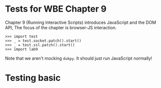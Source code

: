 Tests for WBE Chapter 9
=======================

Chapter 9 (Running Interactive Scripts) introduces JavaScript and the DOM API,
The focus of the chapter is browser-JS
interaction.

    >>> import test
    >>> _ = test.socket.patch().start()
    >>> _ = test.ssl.patch().start()
    >>> import lab9

Note that we aren't mocking `dukpy`. It should just run JavaScript normally!

Testing basic <script> support
==============================

The browser should download JavaScript code mentioned in a `<script>` tag:

    >>> url = 'http://test.test/html'
    >>> url2 = 'http://test.test/js'
    >>> html_page = "<script src=" + url2 + "></script>"
    >>> test.socket.respond(url, b"HTTP/1.0 200 OK\r\n\r\n" + html_page.encode("utf8"))
    >>> test.socket.respond(url2, b"HTTP/1.0 200 OK\r\n\r\n")
    >>> lab9.Browser().load(url)
    >>> test.socket.last_request(url2)
    b'GET /js HTTP/1.0\r\nHost: test.test\r\n\r\n'

If the script succeeds, the browser prints nothing:

    >>> test.socket.respond(url2, b"HTTP/1.0 200 OK\r\n\r\nvar x = 2; x + x")
    >>> lab9.Browser().load(url)

If instead the script crashes, the browser prints an error message:

    >>> test.socket.respond(url2, b"HTTP/1.0 200 OK\r\n\r\nthrow Error('Oops');")
    >>> lab9.Browser().load(url) #doctest: +ELLIPSIS
    Script http://test.test/js crashed Error: Oops
    ...

Note that in the last test I set the `ELLIPSIS` flag to elide the duktape stack
trace.

Testing JSContext
=================

For the rest of these tests we're going to use `console.log` for most testing:

    >>> script = "console.log('Hello, world!')"
    >>> test.socket.respond(url2, b"HTTP/1.0 200 OK\r\n\r\n" + script.encode("utf8"))
    >>> lab9.Browser().load(url)
    Hello, world!

Note that you can print other data structures as well:

    >>> script = "console.log([2, 3, 4])"
    >>> test.socket.respond(url2, b"HTTP/1.0 200 OK\r\n\r\n" + script.encode("utf8"))
    >>> lab9.Browser().load(url)
    [2, 3, 4]

Let's test that variables work:

    >>> script = "var x = 'Hello!'; console.log(x)"
    >>> test.socket.respond(url2, b"HTTP/1.0 200 OK\r\n\r\n" + script.encode("utf8"))
    >>> lab9.Browser().load(url)
    Hello!
    
Next let's try to do two scripts:

    >>> url2 = 'http://test.test/js1'
    >>> url3 = 'http://test.test/js2'
    >>> html_page = "<script src=" + url2 + "></script>" + "<script src=" + url3 + "></script>"
    >>> test.socket.respond(url, b"HTTP/1.0 200 OK\r\n\r\n" + html_page.encode("utf8"))
    >>> test.socket.respond(url2, b"HTTP/1.0 200 OK\r\n\r\nvar x = 'Testing, testing';")
    >>> test.socket.respond(url3, b"HTTP/1.0 200 OK\r\n\r\nconsole.log(x);")
    >>> lab9.Browser().load(url)
    Testing, testing

Testing querySelectorAll
========================

The `querySelectorAll` method is easiest to test by looking at the number of
matching nodes:

    >>> page = """<!doctype html>
    ... <div>
    ...   <p id=lorem>Lorem</p>
    ...   <p class=ipsum>Ipsum</p>
    ... </div>"""
    >>> test.socket.respond(url, b"HTTP/1.0 200 OK\r\n\r\n" + page.encode("utf8"))
    >>> b = lab9.Browser()
    >>> b.load(url)
    >>> js = b.tabs[0].js
    >>> js.run("document.querySelectorAll('div').length")
    1
    >>> js.run("document.querySelectorAll('p').length")
    2
    >>> js.run("document.querySelectorAll('html').length")
    1
    
That last query is finding an implicit tag. Complex queries are also supported

    >>> js.run("document.querySelectorAll('html p').length")
    2
    >>> js.run("document.querySelectorAll('html body div p').length")
    2
    >>> js.run("document.querySelectorAll('body html div p').length")
    0

Testing getAttribute
====================

`querySelectorAll` should return `Node` objects:

    >>> js.run("document.querySelectorAll('html')[0] instanceof Node")
    True


Once we have a `Node` object we can call `getAttribute`:

    >>> js.run("document.querySelectorAll('p')[0].getAttribute('id')")
    'lorem'

Note that this is "live": as the page changes `querySelectorAll` gives new results:

    >>> b.tabs[0].nodes.children[0].children[0].children[0].attributes['id'] = 'blah'
    >>> js.run("document.querySelectorAll('p')[0].getAttribute('id')")
    'blah'

Testing innerHTML
=================

Testing `innerHTML` is tricky because it knowingly misbehaves on hard-to-parse
HTML fragments. So we must purposely avoid testing those.

One annoying thing about `innerHTML` is that, since it is an assignment, it
returns its right hand side. I use `void()` to avoid testing that.

    >>> js.run("void(document.querySelectorAll('p')[0].innerHTML" +
    ...     " = 'This is a <b id=new>new</b> element!')")

Once we've changed the page, the browser should re-render:

    >>> lab9.print_tree(b.tabs[0].document)
     DocumentLayout()
       BlockLayout[block](x=13, y=18, width=774, height=30.0, node=<html>)
         BlockLayout[block](x=13, y=18, width=774, height=30.0, node=<body>)
           BlockLayout[block](x=13, y=18, width=774, height=30.0, node=<div>)
             BlockLayout[inline](x=13, y=18, width=774, height=15.0, node=<p id="blah">)
               LineLayout(x=13, y=18, width=774, height=15.0)
                 TextLayout(x=13, y=20.25, width=48, height=12, node='This is a ', word=This)
                 TextLayout(x=73, y=20.25, width=24, height=12, node='This is a ', word=is)
                 TextLayout(x=109, y=20.25, width=12, height=12, node='This is a ', word=a)
                 TextLayout(x=133, y=20.25, width=36, height=12, node='new', word=new)
                 TextLayout(x=181, y=20.25, width=96, height=12, node=' element!', word=element!)
             BlockLayout[inline](x=13, y=33.0, width=774, height=15.0, node=<p class="ipsum">)
               LineLayout(x=13, y=33.0, width=774, height=15.0)
                 TextLayout(x=13, y=35.25, width=60, height=12, node='Ipsum', word=Ipsum)

Note that there's now many `TextLayout`s inside the first `LineLayout`, one per
new word.

Now that we've modified the page we should be able to find the new elements:

    >>> js.run("document.querySelectorAll('b').length")
    1

We should also be able to delete nodes this way:

    >>> js.run("var old_b = document.querySelectorAll('b')[0]")
    >>> js.run("void(document.querySelectorAll('p')[0].innerHTML = 'Lorem')")
    >>> js.run("document.querySelectorAll('b').length")
    0
    
The page is rer-endered again:

    >>> lab9.print_tree(b.tabs[0].document)
     DocumentLayout()
       BlockLayout[block](x=13, y=18, width=774, height=30.0, node=<html>)
         BlockLayout[block](x=13, y=18, width=774, height=30.0, node=<body>)
           BlockLayout[block](x=13, y=18, width=774, height=30.0, node=<div>)
             BlockLayout[inline](x=13, y=18, width=774, height=15.0, node=<p id="blah">)
               LineLayout(x=13, y=18, width=774, height=15.0)
                 TextLayout(x=13, y=20.25, width=60, height=12, node='Lorem', word=Lorem)
             BlockLayout[inline](x=13, y=33.0, width=774, height=15.0, node=<p class="ipsum">)
               LineLayout(x=13, y=33.0, width=774, height=15.0)
                 TextLayout(x=13, y=35.25, width=60, height=12, node='Ipsum', word=Ipsum)

Despite this, the old nodes should stick around:

    >>> js.run("old_b.getAttribute('id')")
    'new'

Testing events
==============

Events are the trickiest thing to test here. First, let's do a basic test of
adding an event listener and then triggering it. I'll use the `div` element to
test things:

    >>> div = b.tabs[0].nodes.children[0].children[0]
    >>> js.run("var div = document.querySelectorAll('div')[0]")
    >>> js.run("div.addEventListener('test', function(e) { console.log('Listener ran!')})")
    >>> js.dispatch_event("test", div)
    Listener ran!
    False

The `False` is from our `preventDefault` handling (we didn't call it).

Let's test each of our automatic event types. We'll need a new web page with a
link, a button, and an input area:

    >>> page = """<!doctype html>
    ... <a href=page2>Click me!</a>
    ... <form action=/post>
    ...   <input name=input value=hi>
    ...   <button>Submit</button>
    ... </form>"""
    >>> test.socket.respond(url, b"HTTP/1.0 200 OK\r\n\r\n" + page.encode("utf8"))
    >>> b.load(url)
    >>> js = b.tabs[1].js

Now we're going test five event handlers: clicking on the link, clicking on the
input, typing into the input, clicking on the button, and submitting the form.
We'll have a mix of `preventDefault` and non-`preventDefault` handlers to test
that feature as well.

    >>> js.run("var a = document.querySelectorAll('a')[0]")
    >>> js.run("var form = document.querySelectorAll('form')[0]")
    >>> js.run("var input = document.querySelectorAll('input')[0]")
    >>> js.run("var button = document.querySelectorAll('button')[0]")
    
Note that the `input` element has a value of `hi`:

    >>> js.run("input.getAttribute('value')")
    'hi'

Clicking on the link should be canceled because we don't actually want to
navigate to a new page.

    >>> js.run("a.addEventListener('click', " +
    ...     "function(e) { console.log('a clicked'); e.preventDefault()})")

For the `input` element, clicking should work, because we need to focus it to
type into it. But let's cancel the `keydown` event just to test that that works.

    >>> js.run("input.addEventListener('click', " +
    ...     "function(e) { console.log('input clicked')})")
    >>> js.run("input.addEventListener('keydown', " +
    ...     "function(e) { console.log('input typed'); e.preventDefault()})")

Finally, let's allow clicking on the button but then cancel the form submission:

    >>> js.run("button.addEventListener('click', " +
    ...     "function(e) { console.log('button clicked')})")
    >>> js.run("form.addEventListener('submit', " +
    ...     "function(e) { console.log('form submitted'); e.preventDefault()})")

With these all set up, we need to do some clicking and typing to trigger these
events. The display list gives us coordinates for clicking.

    >>> lab9.print_tree(b.tabs[1].document)
     DocumentLayout()
       BlockLayout[block](x=13, y=18, width=774, height=30.0, node=<html>)
         BlockLayout[block](x=13, y=18, width=774, height=30.0, node=<body>)
           BlockLayout[inline](x=13, y=18, width=774, height=15.0, node=<a href="page2">)
             LineLayout(x=13, y=18, width=774, height=15.0)
               TextLayout(x=13, y=20.25, width=60, height=12, node='Click me!', word=Click)
               TextLayout(x=85, y=20.25, width=36, height=12, node='Click me!', word=me!)
           BlockLayout[inline](x=13, y=33.0, width=774, height=15.0, node=<form action="/post">)
             LineLayout(x=13, y=33.0, width=774, height=15.0)
               InputLayout(x=13, y=35.25, width=200, height=12, type=input)
               InputLayout(x=225, y=35.25, width=200, height=12, type=button text=Submit)

    a clicked
    >>> b.tabs[1].click(14, 40)
    input clicked
    >>> b.tabs[1].keypress('t')
    input typed
    >>> b.tabs[1].click(230, 40)
    button clicked
    form submitted

However, we should not have navigated away from the original URL, because we
prevented submission:

    >>> b.tabs[1].history[-1]
    'http://test.test/html'
    
Similarly, when we clicked on the `input` element its `value` should be cleared,
but when we then typed `t` into it that was canceled so the value should still
be empty at the end:

    >>> js.run("input.getAttribute('value')")
    ''
